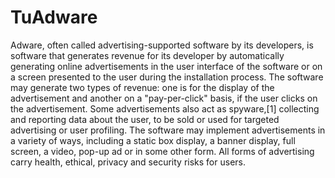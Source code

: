# TuAdware

Adware, often called advertising-supported software by its developers, is software that generates revenue for its developer by automatically generating online advertisements in the user interface of the software or on a screen presented to the user during the installation process. The software may generate two types of revenue: one is for the display of the advertisement and another on a "pay-per-click" basis, if the user clicks on the advertisement. Some advertisements also act as spyware,[1] collecting and reporting data about the user, to be sold or used for targeted advertising or user profiling. The software may implement advertisements in a variety of ways, including a static box display, a banner display, full screen, a video, pop-up ad or in some other form. All forms of advertising carry health, ethical, privacy and security risks for users.
